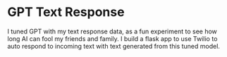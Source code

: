 # GPT Text Response

I tuned GPT with my text response data, as a fun experiment to see how long AI can fool my friends and family. I build a flask app to use Twilio to auto respond to incoming text with text generated from this tuned model.